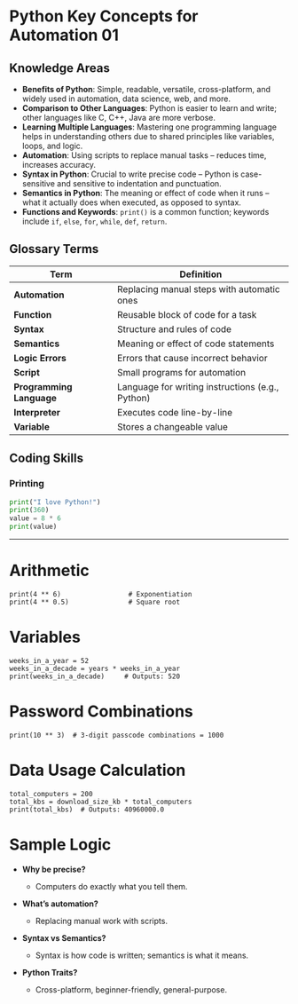 # Python Key Concepts for Automation 01

## Knowledge Areas

- **Benefits of Python**: Simple, readable, versatile, cross-platform, and widely used in automation, data science, web, and more.
- **Comparison to Other Languages**: Python is easier to learn and write; other languages like C, C++, Java are more verbose.
- **Learning Multiple Languages**: Mastering one programming language helps in understanding others due to shared principles like variables, loops, and logic.
- **Automation**: Using scripts to replace manual tasks – reduces time, increases accuracy.
- **Syntax in Python**: Crucial to write precise code – Python is case-sensitive and sensitive to indentation and punctuation.
- **Semantics in Python**: The meaning or effect of code when it runs – what it actually does when executed, as opposed to syntax.
- **Functions and Keywords**: `print()` is a common function; keywords include `if`, `else`, `for`, `while`, `def`, `return`.

## Glossary Terms

| Term | Definition |
|------|------------|
| **Automation** | Replacing manual steps with automatic ones |
| **Function** | Reusable block of code for a task |
| **Syntax** | Structure and rules of code |
| **Semantics** | Meaning or effect of code statements |
| **Logic Errors** | Errors that cause incorrect behavior |
| **Script** | Small programs for automation |
| **Programming Language** | Language for writing instructions (e.g., Python) |
| **Interpreter** | Executes code line-by-line |
| **Variable** | Stores a changeable value |

## Coding Skills

### Printing
```python
print("I love Python!")
print(360)
value = 8 * 6
print(value)
```
---

# Arithmetic
```print(3 * 8 / 2 + 5 - 1)      # Basic arithmetic
print(4 ** 6)                 # Exponentiation
print(4 ** 0.5)               # Square root
```

# Variables
```years = 10
weeks_in_a_year = 52
weeks_in_a_decade = years * weeks_in_a_year
print(weeks_in_a_decade)     # Outputs: 520
```

# Password Combinations
```
print(10 ** 3)  # 3-digit passcode combinations = 1000
```

# Data Usage Calculation
```download_size_kb = 200 * 1024
total_computers = 200
total_kbs = download_size_kb * total_computers
print(total_kbs)  # Outputs: 40960000.0
```

# Sample Logic

- **Why be precise?**
  - Computers do exactly what you tell them.

- **What’s automation?**
  - Replacing manual work with scripts.

- **Syntax vs Semantics?**
  - Syntax is how code is written; semantics is what it means.

- **Python Traits?**
  - Cross-platform, beginner-friendly, general-purpose.

